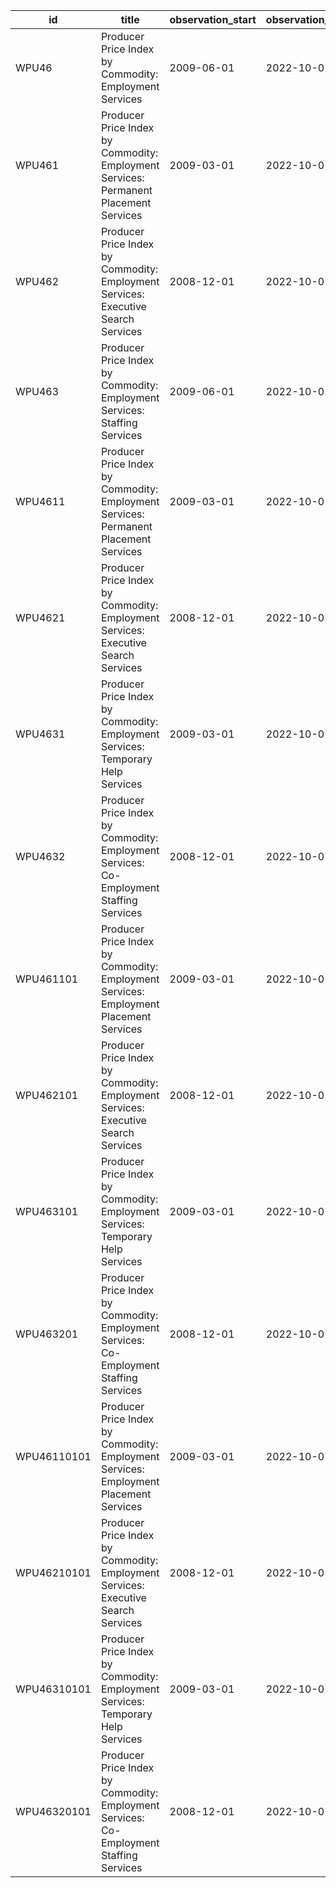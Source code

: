 | id          | title                                                                                   | observation_start   | observation_end   |
|-------------|-----------------------------------------------------------------------------------------|---------------------|-------------------|
| WPU46       | Producer Price Index by Commodity: Employment Services                                  | 2009-06-01          | 2022-10-01        |
| WPU461      | Producer Price Index by Commodity: Employment Services: Permanent Placement Services    | 2009-03-01          | 2022-10-01        |
| WPU462      | Producer Price Index by Commodity: Employment Services: Executive Search Services       | 2008-12-01          | 2022-10-01        |
| WPU463      | Producer Price Index by Commodity: Employment Services: Staffing Services               | 2009-06-01          | 2022-10-01        |
| WPU4611     | Producer Price Index by Commodity: Employment Services: Permanent Placement Services    | 2009-03-01          | 2022-10-01        |
| WPU4621     | Producer Price Index by Commodity: Employment Services: Executive Search Services       | 2008-12-01          | 2022-10-01        |
| WPU4631     | Producer Price Index by Commodity: Employment Services: Temporary Help Services         | 2009-03-01          | 2022-10-01        |
| WPU4632     | Producer Price Index by Commodity: Employment Services: Co-Employment Staffing Services | 2008-12-01          | 2022-10-01        |
| WPU461101   | Producer Price Index by Commodity: Employment Services: Employment Placement Services   | 2009-03-01          | 2022-10-01        |
| WPU462101   | Producer Price Index by Commodity: Employment Services: Executive Search Services       | 2008-12-01          | 2022-10-01        |
| WPU463101   | Producer Price Index by Commodity: Employment Services: Temporary Help Services         | 2009-03-01          | 2022-10-01        |
| WPU463201   | Producer Price Index by Commodity: Employment Services: Co-Employment Staffing Services | 2008-12-01          | 2022-10-01        |
| WPU46110101 | Producer Price Index by Commodity: Employment Services: Employment Placement Services   | 2009-03-01          | 2022-10-01        |
| WPU46210101 | Producer Price Index by Commodity: Employment Services: Executive Search Services       | 2008-12-01          | 2022-10-01        |
| WPU46310101 | Producer Price Index by Commodity: Employment Services: Temporary Help Services         | 2009-03-01          | 2022-10-01        |
| WPU46320101 | Producer Price Index by Commodity: Employment Services: Co-Employment Staffing Services | 2008-12-01          | 2022-10-01        |